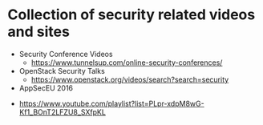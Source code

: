 # Collection of security related videos and sites

- Security Conference Videos
  * https://www.tunnelsup.com/online-security-conferences/
- OpenStack Security Talks
  * https://www.openstack.org/videos/search?search=security
- AppSecEU 2016
 * https://www.youtube.com/playlist?list=PLpr-xdpM8wG-Kf1_BOnT2LFZU8_SXfpKL
